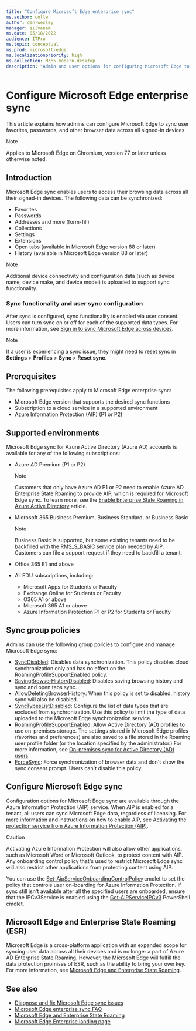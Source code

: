 ```yaml
---
title: "Configure Microsoft Edge enterprise sync"
ms.author: collw
author: dan-wesley
manager: silvanam
ms.date: 05/18/2022
audience: ITPro
ms.topic: conceptual
ms.prod: microsoft-edge
ms.localizationpriority: high
ms.collection: M365-modern-desktop
description: "Admin and user options for configuring Microsoft Edge to sync favorites, passwords, and other browser data."
---
```


# Configure Microsoft Edge enterprise sync

This article explains how admins can configure Microsoft Edge to sync user favorites, passwords, and other browser data across all signed-in devices.

> [!NOTE]
> Applies to Microsoft Edge on Chromium, version 77 or later unless otherwise noted.

## Introduction

Microsoft Edge sync enables users to access their browsing data across all their signed-in devices. The following data can be synchronized:

- Favorites
- Passwords
- Addresses and more (form-fill)
- Collections
- Settings
- Extensions
- Open tabs (available in Microsoft Edge version 88 or later)
- History (available in Microsoft Edge version 88 or later)

> [!NOTE]
> Additional device connectivity and configuration data (such as device name, device make,  and device model) is uploaded to support sync functionality.

### Sync functionality and user sync configuration

After sync is configured, sync functionality is enabled via user consent. Users can turn sync on or off for each of the supported data types. For more information, see [Sign in to sync Microsoft Edge across devices](https://support.microsoft.com/microsoft-edge/sign-in-to-sync-microsoft-edge-across-devices-e6ffa79b-ed52-aa32-47e2-5d5597fe4674).

> [!NOTE]
> If a user is experiencing a sync issue, they might need to reset sync in **Settings** > **Profiles** > **Sync** > **Reset sync**.

## Prerequisites

The following prerequisites apply to Microsoft Edge enterprise sync:

- Microsoft Edge version that supports the desired sync functions
- Subscription to a cloud service in a supported environment
- Azure Information Protection (AIP) (P1 or P2)

## Supported environments

Microsoft Edge sync for Azure Active Directory (Azure AD) accounts is available for any of the following subscriptions:

- Azure AD Premium (P1 or P2)
  
  > [!NOTE]
  > Customers that only have Azure AD P1 or P2 need to enable Azure AD Enterprise State Roaming to provide AIP, which is required for Microsoft Edge sync. To learn more, see the [Enable Enterprise State Roaming in Azure Active Directory](/azure/active-directory/devices/enterprise-state-roaming-enable) article.

- Microsoft 365 Business Premium, Business Standard, or Business Basic

  > [!NOTE]
  > Business Basic is supported, but some existing tenants need to be backfilled with the RMS_S_BASIC service plan needed by AIP. Customers can file a support request if they need to backfill a tenant.

- Office 365 E1 and above
- All EDU subscriptions, including:
  - Microsoft Apps for Students or Faculty
  - Exchange Online for Students or Faculty
  - O365 A1 or above
  - Microsoft 365 A1 or above
  - Azure Information Protection P1 or P2 for Students or Faculty

## Sync group policies

Admins can use the following group policies to configure and manage Microsoft Edge sync:

- [SyncDisabled](./microsoft-edge-policies.md#syncdisabled): Disables data synchronization.  This policy disables cloud synchronization only and has no effect on the RoamingProfileSupportEnabled policy.
- [SavingBrowserHistoryDisabled](./microsoft-edge-policies.md#savingbrowserhistorydisabled): Disables saving browsing history and sync and open tabs sync.
- [AllowDeletingBrowserHistory](./microsoft-edge-policies.md#allowdeletingbrowserhistory): When this policy is set to disabled, history sync will also be disabled.
- [SyncTypesListDisabled](./microsoft-edge-policies.md#synctypeslistdisabled): Configure the list of data types that are excluded from synchronization. Use this policy to limit the type of data uploaded to the Microsoft Edge synchronization service.
- [RoamingProfileSupportEnabled](./microsoft-edge-policies.md#roamingprofilesupportenabled): Allow Active Directory (AD) profiles to use on-premises storage. The settings stored in Microsoft Edge profiles (favorites and preferences) are also saved to a file stored in the Roaming user profile folder (or the location specified by the administrator.) For more information, see [On-premises sync for Active Directory (AD) users](./microsoft-edge-on-premises-sync.md).
- [ForceSync](/deployedge/microsoft-edge-policies#forcesync): Force synchronization of browser data and don't show the sync consent prompt. Users can't disable this policy.

## Configure Microsoft Edge sync

Configuration options for Microsoft Edge sync are available through the Azure Information Protection (AIP) service. When AIP is enabled for a tenant, all users can sync Microsoft Edge data, regardless of licensing. For more information and instructions on how to enable AIP, see [Activating the protection service from Azure Information Protection (AIP)](/azure/information-protection/activate-office365).

> [!CAUTION]
> Activating Azure Information Protection will also allow other applications, such as Microsoft Word or Microsoft Outlook, to protect content with AIP. Any onboarding control policy that's used to restrict Microsoft Edge sync will also restrict other applications from protecting content using AIP.

You can use the [Set-AipServiceOnboardingControlPolicy](/powershell/module/aipservice/set-aipserviceonboardingcontrolpolicy?preserve-view=true&view=azureipps) cmdlet to set the policy that controls user on-boarding for Azure Information Protection. If sync still isn't available after all the specified users are onboarded, ensure that the IPCv3Service is enabled using the [Get-AIPServiceIPCv3](/powershell/module/aipservice/get-aipserviceipcv3?preserve-view=true&view=azureipps) PowerShell cmdlet.

## Microsoft Edge and Enterprise State Roaming (ESR)

Microsoft Edge is a cross-platform application with an expanded scope for syncing user data across all their devices and is no longer a part of Azure AD Enterprise State Roaming. However, the Microsoft Edge will fulfill the data protection promises of ESR, such as the ability to bring your own key. For more information, see [Microsoft Edge and Enterprise State Roaming](microsoft-edge-enterprise-state-roaming.md).

## See also

- [Diagnose and fix Microsoft Edge sync issues](microsoft-edge-troubleshoot-enterprise-sync.md)
- [Microsoft Edge enterprise sync FAQ](microsoft-edge-enterprise-sync-faq.md)
- [Microsoft Edge and Enterprise State Roaming](microsoft-edge-enterprise-state-roaming.md)
- [Microsoft Edge Enterprise landing page](https://aka.ms/EdgeEnterprise)